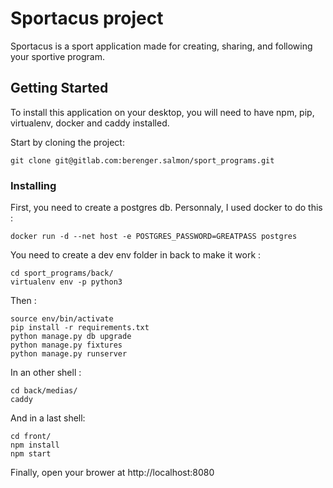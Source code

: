 ﻿# Sportacus project

Sportacus is a sport application made for creating, sharing, and following your sportive program.

## Getting Started

To install this application on your desktop, you will need to have npm, pip, virtualenv, docker and caddy installed.

Start by cloning the project:
```
git clone git@gitlab.com:berenger.salmon/sport_programs.git
```


### Installing

First, you need to create a postgres db. Personnaly, I used docker to do this :

```
docker run -d --net host -e POSTGRES_PASSWORD=GREATPASS postgres
```

You need to create a dev env folder in back to make it work :

```
cd sport_programs/back/
virtualenv env -p python3
```

Then :

```
source env/bin/activate
pip install -r requirements.txt
python manage.py db upgrade
python manage.py fixtures
python manage.py runserver
```

In an other shell :
```
cd back/medias/
caddy
```
And in a last shell:
```
cd front/
npm install
npm start
```

Finally, open your brower at http://localhost:8080
